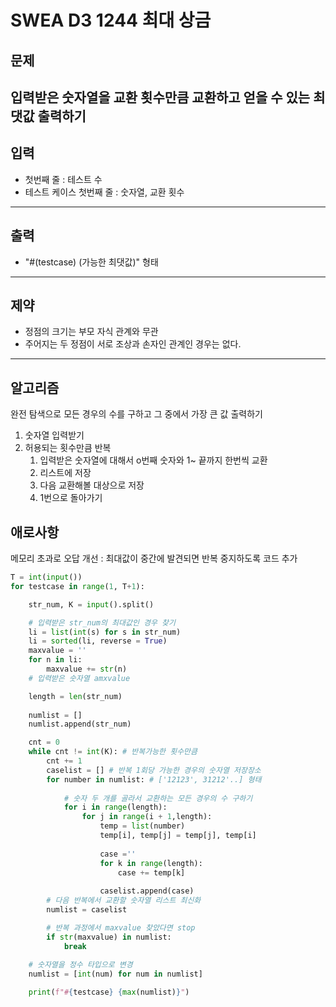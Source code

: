 # SWEA D3 1244 최대 상금

## 문제

입력받은 숫자열을 교환 횟수만큼 교환하고 얻을 수 있는 최댓값 출력하기
---

## 입력

- 첫번째 줄 : 테스트 수
- 테스트 케이스 첫번째 줄 : 숫자열, 교환 횟수

---

## 출력

- "#(testcase) (가능한 최댓값)" 형태

---

## 제약

- 정점의 크기는 부모 자식 관계와 무관
- 주어지는 두 정점이 서로 조상과 손자인 관계인 경우는 없다.

---

## 알고리즘

완전 탐색으로 모든 경우의 수를 구하고 그 중에서 가장 큰 값 출력하기
1. 숫자열 입력받기
2. 허용되는 횟수만큼 반복
    1. 입력받은 숫자열에 대해서 o번째 숫자와 1~ 끝까지 한번씩 교환
    2. 리스트에 저장
    3. 다음 교환해볼 대상으로 저장
    4. 1번으로 돌아가기

## 애로사항
메모리 초과로 오답
개선 : 최대값이 중간에 발견되면 반복 중지하도록 코드 추가

```python
T = int(input())
for testcase in range(1, T+1):

    str_num, K = input().split()

    # 입력받은 str_num의 최대값인 경우 찾기
    li = list(int(s) for s in str_num)
    li = sorted(li, reverse = True)
    maxvalue = ''
    for n in li:
        maxvalue += str(n)
    # 입력받은 숫자열 amxvalue

    length = len(str_num)
    
    numlist = []
    numlist.append(str_num)

    cnt = 0      
    while cnt != int(K): # 반복가능한 횟수만큼
        cnt += 1
        caselist = [] # 반복 1회당 가능한 경우의 숫자열 저장장소
        for number in numlist: # ['12123', 31212'..] 형태 
            
            # 숫자 두 개를 골라서 교환하는 모든 경우의 수 구하기
            for i in range(length):
                for j in range(i + 1,length):
                    temp = list(number)
                    temp[i], temp[j] = temp[j], temp[i]
                    
                    case =''
                    for k in range(length):
                        case += temp[k]
                    
                    caselist.append(case)
        # 다음 반복에서 교환할 숫자열 리스트 최신화
        numlist = caselist

        # 반복 과정에서 maxvalue 찾았다면 stop
        if str(maxvalue) in numlist:
            break
    
    # 숫자열을 정수 타입으로 변경
    numlist = [int(num) for num in numlist]

    print(f"#{testcase} {max(numlist)}")
```